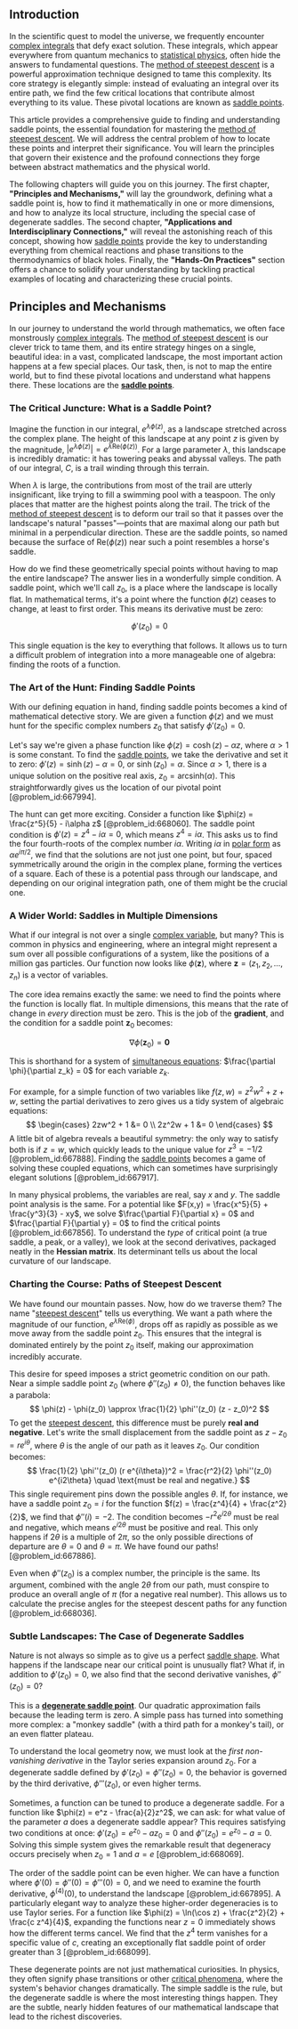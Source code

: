 ## Introduction
In the scientific quest to model the universe, we frequently encounter [complex integrals](@article_id:202264) that defy exact solution. These integrals, which appear everywhere from quantum mechanics to [statistical physics](@article_id:142451), often hide the answers to fundamental questions. The [method of steepest descent](@article_id:147107) is a powerful approximation technique designed to tame this complexity. Its core strategy is elegantly simple: instead of evaluating an integral over its entire path, we find the few critical locations that contribute almost everything to its value. These pivotal locations are known as [saddle points](@article_id:261833).

This article provides a comprehensive guide to finding and understanding saddle points, the essential foundation for mastering the [method of steepest descent](@article_id:147107). We will address the central problem of how to locate these points and interpret their significance. You will learn the principles that govern their existence and the profound connections they forge between abstract mathematics and the physical world.

The following chapters will guide you on this journey. The first chapter, **"Principles and Mechanisms,"** will lay the groundwork, defining what a saddle point is, how to find it mathematically in one or more dimensions, and how to analyze its local structure, including the special case of degenerate saddles. The second chapter, **"Applications and Interdisciplinary Connections,"** will reveal the astonishing reach of this concept, showing how [saddle points](@article_id:261833) provide the key to understanding everything from chemical reactions and phase transitions to the thermodynamics of black holes. Finally, the **"Hands-On Practices"** section offers a chance to solidify your understanding by tackling practical examples of locating and characterizing these crucial points.

## Principles and Mechanisms

In our journey to understand the world through mathematics, we often face monstrously [complex integrals](@article_id:202264). The [method of steepest descent](@article_id:147107) is our clever trick to tame them, and its entire strategy hinges on a single, beautiful idea: in a vast, complicated landscape, the most important action happens at a few special places. Our task, then, is not to map the entire world, but to find these pivotal locations and understand what happens there. These locations are the **[saddle points](@article_id:261833)**.

### The Critical Juncture: What is a Saddle Point?

Imagine the function in our integral, $e^{\lambda \phi(z)}$, as a landscape stretched across the complex plane. The height of this landscape at any point $z$ is given by the magnitude, $|e^{\lambda \phi(z)}| = e^{\lambda \text{Re}(\phi(z))}$. For a large parameter $\lambda$, this landscape is incredibly dramatic: it has towering peaks and abyssal valleys. The path of our integral, $C$, is a trail winding through this terrain.

When $\lambda$ is large, the contributions from most of the trail are utterly insignificant, like trying to fill a swimming pool with a teaspoon. The only places that matter are the highest points along the trail. The trick of the [method of steepest descent](@article_id:147107) is to deform our trail so that it passes over the landscape's natural "passes"—points that are maximal along our path but minimal in a perpendicular direction. These are the saddle points, so named because the surface of $\text{Re}(\phi(z))$ near such a point resembles a horse's saddle.

How do we find these geometrically special points without having to map the entire landscape? The answer lies in a wonderfully simple condition. A saddle point, which we'll call $z_0$, is a place where the landscape is locally flat. In mathematical terms, it's a point where the function $\phi(z)$ ceases to change, at least to first order. This means its derivative must be zero:

$$
\phi'(z_0) = 0
$$

This single equation is the key to everything that follows. It allows us to turn a difficult problem of integration into a more manageable one of algebra: finding the roots of a function.

### The Art of the Hunt: Finding Saddle Points

With our defining equation in hand, finding saddle points becomes a kind of mathematical detective story. We are given a function $\phi(z)$ and we must hunt for the specific complex numbers $z_0$ that satisfy $\phi'(z_0) = 0$.

Let's say we're given a phase function like $\phi(z) = \cosh(z) - \alpha z$, where $\alpha > 1$ is some constant. To find the [saddle points](@article_id:261833), we take the derivative and set it to zero: $\phi'(z) = \sinh(z) - \alpha = 0$, or $\sinh(z_0) = \alpha$. Since $\alpha > 1$, there is a unique solution on the positive real axis, $z_0 = \text{arcsinh}(\alpha)$. This straightforwardly gives us the location of our pivotal point [@problem_id:667994].

The hunt can get more exciting. Consider a function like $\phi(z) = \frac{z^5}{5} - i\alpha z$ [@problem_id:668060]. The saddle point condition is $\phi'(z) = z^4 - i\alpha = 0$, which means $z^4 = i\alpha$. This asks us to find the four fourth-roots of the complex number $i\alpha$. Writing $i\alpha$ in [polar form](@article_id:167918) as $\alpha e^{i\pi/2}$, we find that the solutions are not just one point, but four, spaced symmetrically around the origin in the complex plane, forming the vertices of a square. Each of these is a potential pass through our landscape, and depending on our original integration path, one of them might be the crucial one.

### A Wider World: Saddles in Multiple Dimensions

What if our integral is not over a single [complex variable](@article_id:195446), but many? This is common in physics and engineering, where an integral might represent a sum over all possible configurations of a system, like the positions of a million gas particles. Our function now looks like $\phi(\mathbf{z})$, where $\mathbf{z} = (z_1, z_2, \dots, z_n)$ is a vector of variables.

The core idea remains exactly the same: we need to find the points where the function is locally flat. In multiple dimensions, this means that the rate of change in *every* direction must be zero. This is the job of the **gradient**, and the condition for a saddle point $\mathbf{z}_0$ becomes:

$$
\nabla \phi(\mathbf{z}_0) = \mathbf{0}
$$

This is shorthand for a system of [simultaneous equations](@article_id:192744): $\frac{\partial \phi}{\partial z_k} = 0$ for each variable $z_k$.

For example, for a simple function of two variables like $f(z, w) = z^2 w^2 + z + w$, setting the partial derivatives to zero gives us a tidy system of algebraic equations:
$$
\begin{cases}
2zw^2 + 1 &= 0 \\
2z^2w + 1 &= 0
\end{cases}
$$
A little bit of algebra reveals a beautiful symmetry: the only way to satisfy both is if $z=w$, which quickly leads to the unique value for $z^3 = -1/2$ [@problem_id:667888]. Finding the [saddle points](@article_id:261833) becomes a game of solving these coupled equations, which can sometimes have surprisingly elegant solutions [@problem_id:667917].

In many physical problems, the variables are real, say $x$ and $y$. The saddle point analysis is the same. For a potential like $F(x,y) = \frac{x^5}{5} + \frac{y^3}{3} - xy$, we solve $\frac{\partial F}{\partial x} = 0$ and $\frac{\partial F}{\partial y} = 0$ to find the critical points [@problem_id:667856]. To understand the *type* of critical point (a true saddle, a peak, or a valley), we look at the second derivatives, packaged neatly in the **Hessian matrix**. Its determinant tells us about the local curvature of our landscape.

### Charting the Course: Paths of Steepest Descent

We have found our mountain passes. Now, how do we traverse them? The name "[steepest descent](@article_id:141364)" tells us everything. We want a path where the magnitude of our function, $e^{\lambda \text{Re}(\phi)}$, drops off as rapidly as possible as we move away from the saddle point $z_0$. This ensures that the integral is dominated entirely by the point $z_0$ itself, making our approximation incredibly accurate.

This desire for speed imposes a strict geometric condition on our path. Near a simple saddle point $z_0$ (where $\phi''(z_0) \neq 0$), the function behaves like a parabola:
$$
\phi(z) - \phi(z_0) \approx \frac{1}{2} \phi''(z_0) (z - z_0)^2
$$
To get the [steepest descent](@article_id:141364), this difference must be purely **real and negative**. Let's write the small displacement from the saddle point as $z - z_0 = r e^{i\theta}$, where $\theta$ is the angle of our path as it leaves $z_0$. Our condition becomes:
$$
\frac{1}{2} \phi''(z_0) (r e^{i\theta})^2 = \frac{r^2}{2} \phi''(z_0) e^{i2\theta} \quad \text{must be real and negative.}
$$
This single requirement pins down the possible angles $\theta$. If, for instance, we have a saddle point $z_0=i$ for the function $f(z) = \frac{z^4}{4} + \frac{z^2}{2}$, we find that $\phi''(i) = -2$. The condition becomes $-r^2 e^{i2\theta}$ must be real and negative, which means $e^{i2\theta}$ must be positive and real. This only happens if $2\theta$ is a multiple of $2\pi$, so the only possible directions of departure are $\theta = 0$ and $\theta = \pi$. We have found our paths! [@problem_id:667886].

Even when $\phi''(z_0)$ is a complex number, the principle is the same. Its argument, combined with the angle $2\theta$ from our path, must conspire to produce an overall angle of $\pi$ (for a negative real number). This allows us to calculate the precise angles for the steepest descent paths for any function [@problem_id:668036].

### Subtle Landscapes: The Case of Degenerate Saddles

Nature is not always so simple as to give us a perfect [saddle shape](@article_id:174589). What happens if the landscape near our critical point is unusually flat? What if, in addition to $\phi'(z_0) = 0$, we also find that the second derivative vanishes, $\phi''(z_0) = 0$?

This is a **[degenerate saddle point](@article_id:185098)**. Our quadratic approximation fails because the leading term is zero. A simple pass has turned into something more complex: a "monkey saddle" (with a third path for a monkey's tail), or an even flatter plateau.

To understand the local geometry now, we must look at the *first non-vanishing derivative* in the Taylor series expansion around $z_0$. For a degenerate saddle defined by $\phi'(z_0)=\phi''(z_0)=0$, the behavior is governed by the third derivative, $\phi'''(z_0)$, or even higher terms.

Sometimes, a function can be tuned to produce a degenerate saddle. For a function like $\phi(z) = e^z - \frac{a}{2}z^2$, we can ask: for what value of the parameter $a$ does a degenerate saddle appear? This requires satisfying two conditions at once: $\phi'(z_0) = e^{z_0} - az_0 = 0$ and $\phi''(z_0) = e^{z_0} - a = 0$. Solving this simple system gives the remarkable result that degeneracy occurs precisely when $z_0 = 1$ and $a = e$ [@problem_id:668069].

The order of the saddle point can be even higher. We can have a function where $\phi'(0)=\phi''(0)=\phi'''(0)=0$, and we need to examine the fourth derivative, $\phi^{(4)}(0)$, to understand the landscape [@problem_id:667895]. A particularly elegant way to analyze these higher-order degeneracies is to use Taylor series. For a function like $\phi(z) = \ln(\cos z) + \frac{z^2}{2} + \frac{c z^4}{4}$, expanding the functions near $z=0$ immediately shows how the different terms cancel. We find that the $z^4$ term vanishes for a specific value of $c$, creating an exceptionally flat saddle point of order greater than 3 [@problem_id:668099].

These degenerate points are not just mathematical curiosities. In physics, they often signify phase transitions or other [critical phenomena](@article_id:144233), where the system's behavior changes dramatically. The simple saddle is the rule, but the degenerate saddle is where the most interesting things happen. They are the subtle, nearly hidden features of our mathematical landscape that lead to the richest discoveries.
